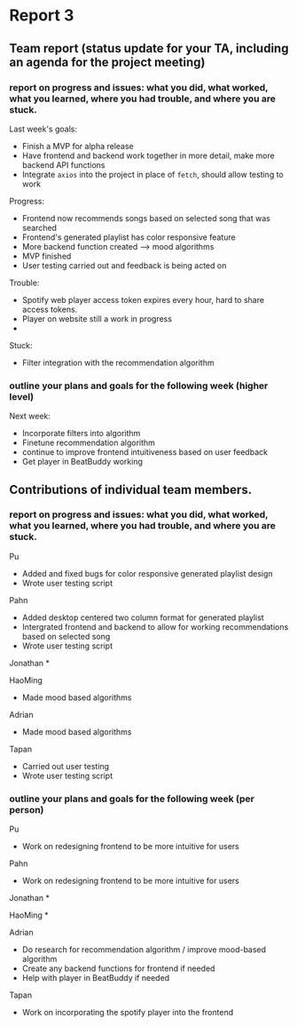 # Report 3

## Team report (status update for your TA, including an agenda for the project meeting)

### report on progress and issues: what you did, what worked, what you learned, where you had trouble, and where you are stuck.

Last week's goals:
 * Finish a MVP for alpha release
 * Have frontend and backend work together in more detail, make more backend API functions
 * Integrate `axios` into the project in place of `fetch`, should allow testing to work

Progress:
 * Frontend now recommends songs based on selected song that was searched
 * Frontend's generated playlist has color responsive feature
 * More backend function created --> mood algorithms 
 * MVP finished
 * User testing carried out and feedback is being acted on

Trouble:
 * Spotify web player access token expires every hour, hard to share access tokens.
 * Player on website still a work in progress
 *

Stuck:
 * Filter integration with the recommendation algorithm

### outline your plans and goals for the following week (higher level)

Next week:
 * Incorporate filters into algorithm
 * Finetune recommendation algorithm
 * continue to improve frontend intuitiveness based on user feedback
 * Get player in BeatBuddy working

## Contributions of individual team members.

### report on progress and issues: what you did, what worked, what you learned, where you had trouble, and where you are stuck.

Pu
 * Added and fixed bugs for color responsive generated playlist design
 * Wrote user testing script


Pahn
 * Added desktop centered two column format for generated playlist
 * Intergrated frontend and backend to allow for working recommendations based on selected song
 * Wrote user testing script

Jonathan
 * 

HaoMing
 * Made mood based algorithms

Adrian
 * Made mood based algorithms

Tapan
 * Carried out user testing
 * Wrote user testing script

### outline your plans and goals for the following week (per person)

Pu
 * Work on redesigning frontend to be more intuitive for users

Pahn
 * Work on redesigning frontend to be more intuitive for users

Jonathan
 * 

HaoMing
 * 

Adrian
 * Do research for recommendation algorithm / improve mood-based algorithm
 * Create any backend functions for frontend if needed
 * Help with player in BeatBuddy if needed

Tapan
 * Work on incorporating the spotify player into the frontend
